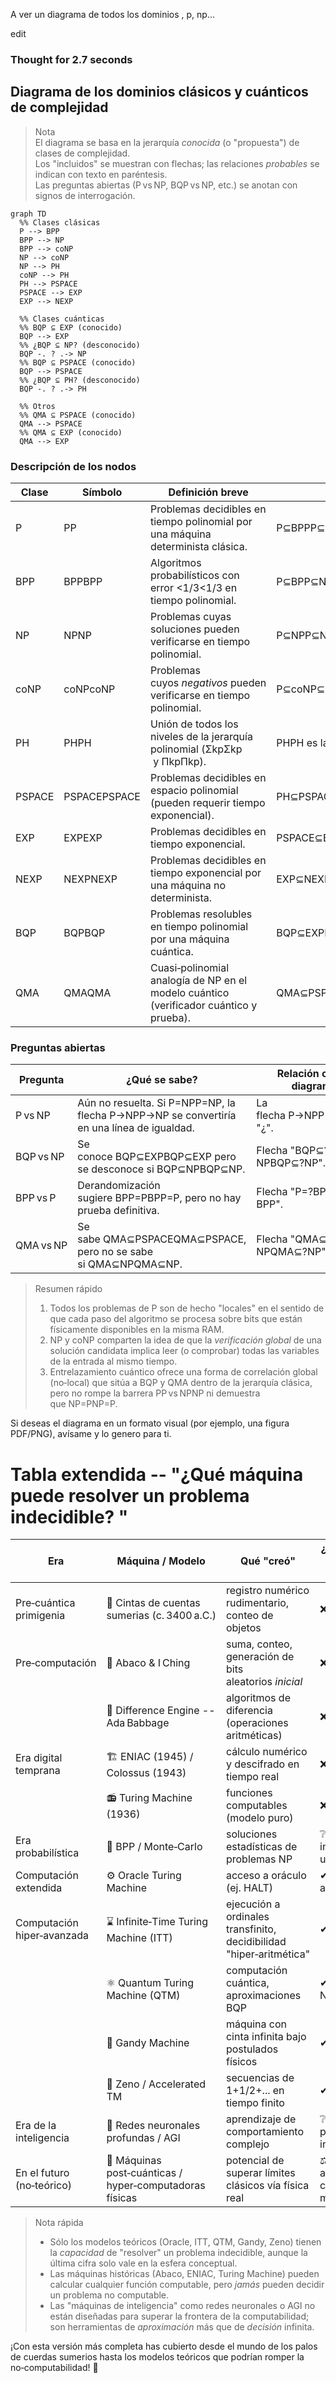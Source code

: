 A ver un diagrama de todos los dominios , p, np...

edit

### Thought for 2.7 seconds

Diagrama de los dominios clásicos y cuánticos de complejidad
------------------------------------------------------------

> Nota\
> El diagrama se basa en la jerarquía *conocida* (o "propuesta") de clases de complejidad.\
> Los "incluidos" se muestran con flechas; las relaciones *probables* se indican con texto en paréntesis.\
> Las preguntas abiertas (P vs NP, BQP vs NP, etc.) se anotan con signos de interrogación.

```mermaid
graph TD
  %% Clases clásicas
  P --> BPP
  BPP --> NP
  BPP --> coNP
  NP --> coNP
  NP --> PH
  coNP --> PH
  PH --> PSPACE
  PSPACE --> EXP
  EXP --> NEXP

  %% Clases cuánticas
  %% BQP ⊆ EXP (conocido)
  BQP --> EXP
  %% ¿BQP ⊆ NP? (desconocido)
  BQP -. ? .-> NP
  %% BQP ⊆ PSPACE (conocido)
  BQP --> PSPACE
  %% ¿BQP ⊆ PH? (desconocido)
  BQP -. ? .-> PH

  %% Otros
  %% QMA ⊆ PSPACE (conocido)
  QMA --> PSPACE
  %% QMA ⊆ EXP (conocido)
  QMA --> EXP

```

### Descripción de los nodos

| Clase | Símbolo | Definición breve | Inclusiones conocidas | Relación con P / NP |
| --- | --- | --- | --- | --- |
| P | PP | Problemas decidibles en tiempo polinomial por una máquina determinista clásica. | P⊆BPPP⊆BPP. | Se pregunta si P=NPP=NP. |
| BPP | BPPBPP | Algoritmos probabilísticos con error <1/3<1/3 en tiempo polinomial. | P⊆BPP⊆NP∩coNPP⊆BPP⊆NP∩coNP. | Se cree que BPP=PBPP=P (p.e. por derandomización). |
| NP | NPNP | Problemas cuyas soluciones pueden verificarse en tiempo polinomial. | P⊆NPP⊆NP, NP⊆PHNP⊆PH. | Pregunta principal: P=?NPP=?NP. |
| coNP | coNPcoNP | Problemas cuyos *negativos* pueden verificarse en tiempo polinomial. | P⊆coNP⊆PHP⊆coNP⊆PH. | Se desconoce si coNP=NPcoNP=NP. |
| PH | PHPH | Unión de todos los niveles de la jerarquía polinomial (ΣkpΣkp​ y ΠkpΠkp​). | PHPH es la unión creciente de NPNP y coNPcoNP. | Si P=NPP=NP entonces PH=PPH=P. |
| PSPACE | PSPACEPSPACE | Problemas decidibles en espacio polinomial (pueden requerir tiempo exponencial). | PH⊆PSPACE⊆EXPPH⊆PSPACE⊆EXP. | Se sospecha NP⊆PSPACENP⊆PSPACE. |
| EXP | EXPEXP | Problemas decidibles en tiempo exponencial. | PSPACE⊆EXP⊆NEXPPSPACE⊆EXP⊆NEXP. | BQP y QMA están dentro de EXP. |
| NEXP | NEXPNEXP | Problemas decidibles en tiempo exponencial por una máquina no determinista. | EXP⊆NEXPEXP⊆NEXP. | Se cree que NEXPNEXP es más grande que EXPEXP. |
| BQP | BQPBQP | Problemas resolubles en tiempo polinomial por una máquina cuántica. | BQP⊆EXPBQP⊆EXP, BQP⊆PSPACEBQP⊆PSPACE. | Se desconoce su posición respecto a NPNP, PHPH. |
| QMA | QMAQMA | Cuasi‑polinomial analogía de NP en el modelo cuántico (verificador cuántico y prueba). | QMA⊆PSPACE⊆EXPQMA⊆PSPACE⊆EXP. | Se desconoce si QMA⊆NPQMA⊆NP. |

### Preguntas abiertas

| Pregunta | ¿Qué se sabe? | Relación con el diagrama |
| --- | --- | --- |
| P vs NP | Aún no resuelta. Si P=NPP=NP, la flecha P→NPP→NP se convertiría en una línea de igualdad. | La flecha P→NPP→NP lleva "¿". |
| BQP vs NP | Se conoce BQP⊆EXPBQP⊆EXP pero se desconoce si BQP⊆NPBQP⊆NP. | Flecha "BQP⊆?NPBQP⊆?​NP". |
| BPP vs P | Derandomización sugiere BPP=PBPP=P, pero no hay prueba definitiva. | Flecha "P=?BPPP=?BPP". |
| QMA vs NP | Se sabe QMA⊆PSPACEQMA⊆PSPACE, pero no se sabe si QMA⊆NPQMA⊆NP. | Flecha "QMA⊆?NPQMA⊆?​NP". |

> Resumen rápido
>
> 1.  Todos los problemas de P son de hecho "locales" en el sentido de que cada paso del algoritmo se procesa sobre bits que están físicamente disponibles en la misma RAM.
> 2.  NP y coNP comparten la idea de que la *verificación global* de una solución candidata implica leer (o comprobar) todas las variables de la entrada al mismo tiempo.
> 3.  Entrelazamiento cuántico ofrece una forma de correlación global (no‑local) que sitúa a BQP y QMA dentro de la jerarquía clásica, pero no rompe la barrera PP vs NPNP ni demuestra que NP=PNP=P.

Si deseas el diagrama en un formato visual (por ejemplo, una figura PDF/PNG), avísame y lo genero para ti.


# Tabla extendida -- "¿Qué máquina puede resolver un problema indecidible? "

| Era | Máquina / Modelo | Qué "creó" | ¿Podía responder a "un problema indecidible"? |
| --- | --- | --- | --- |
| Pre‑cuántica primigenia | 🗿 Cintas de cuentas sumerias (c. 3400 a.C.) | registro numérico rudimentario, conteo de objetos | ❌ |
| Pre‑computación | 🧮 Abaco & I Ching | suma, conteo, generación de bits aleatorios *inicial* | ❌ |
|  | 🔧 Difference Engine -- Ada Babbage | algoritmos de diferencia (operaciones aritméticas) | ❌ |
| Era digital temprana | 🏗️ ENIAC (1945) / Colossus (1943) | cálculo numérico y descifrado en tiempo real | ❌ |
|  | 📻 Turing Machine (1936) | funciones computables (modelo puro) | ❌ |
| Era probabilística | 🎲 BPP / Monte‑Carlo | soluciones estadísticas de problemas NP | ❔ (no resuelve indecidibles, pero usa *probabilística*) |
| Computación extendida | ⚙️ Oracle Turing Machine | acceso a oráculo (ej. HALT) | ✔ (con oracle adecuado) |
| Computación hiper‑avanzada | ⌛ Infinite‑Time Turing Machine (ITT) | ejecución a ordinales transfinito, decidibilidad "hiper‑aritmética" | ✔ (en teoría) |
|  | ⚛️ Quantum Turing Machine (QTM) | computación cuántica, aproximaciones BQP | ✔ (en teoría, no NP‑completo) |
|  | 🧬 Gandy Machine | máquina con cinta infinita bajo postulados físicos | ✔ (en teoría) |
|  | 🚀 Zeno / Accelerated TM | secuencias de 1+1/2+... en tiempo finito | ✔ (en teoría) |
| Era de la inteligencia | 🤖 Redes neuronales profundas / AGI | aprendizaje de comportamiento complejo | ❔ (nunca se usa para resolver indecidibles) |
| En el futuro (no‑teórico) | 🔮 Máquinas post‑cuánticas / hyper‑computadoras físicas | potencial de superar límites clásicos vía física real | ⚖️ (hasta ahora nada se ha construido; solo modelos teóricos) |

> Nota rápida
>
> -   Sólo los modelos teóricos (Oracle, ITT, QTM, Gandy, Zeno) tienen la *capacidad* de "resolver" un problema indecidible, aunque la última cifra solo vale en la esfera conceptual.
> -   Las máquinas históricas (Abaco, ENIAC, Turing Machine) pueden calcular cualquier función computable, pero *jamás* pueden decidir un problema no computable.
> -   Las "máquinas de inteligencia" como redes neuronales o AGI no están diseñadas para superar la frontera de la computabilidad; son herramientas de *aproximación* más que de *decisión* infinita.

¡Con esta versión más completa has cubierto desde el mundo de los palos de cuerdas sumerios hasta los modelos teóricos que podrían romper la no‑computabilidad! 🚀